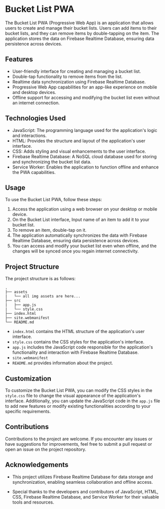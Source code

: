 # Bucket List PWA

The Bucket List PWA (Progressive Web App) is an application that allows users to create and manage their bucket lists. Users can add items to their bucket lists, and they can remove items by double-tapping on the item. The application stores the data on Firebase Realtime Database, ensuring data persistence across devices.

## Features

- User-friendly interface for creating and managing a bucket list.
- Double-tap functionality to remove items from the list.
- Realtime data synchronization using Firebase Realtime Database.
- Progressive Web App capabilities for an app-like experience on mobile and desktop devices.
- Offline support for accessing and modifying the bucket list even without an internet connection.

## Technologies Used

- JavaScript: The programming language used for the application's logic and interactions.
- HTML: Provides the structure and layout of the application's user interface.
- CSS: Adds styling and visual enhancements to the user interface.
- Firebase Realtime Database: A NoSQL cloud database used for storing and synchronizing the bucket list data.
- Service Worker: Enables the application to function offline and enhance the PWA capabilities.

## Usage

To use the Bucket List PWA, follow these steps:

1. Access the application using a web browser on your desktop or mobile device.
2. On the Bucket List interface, Input name of an item to add it to your bucket list.
3. To remove an item, double-tap on it.
4. The application automatically synchronizes the data with Firebase Realtime Database, ensuring data persistence across devices.
5. You can access and modify your bucket list even when offline, and the changes will be synced once you regain internet connectivity.

## Project Structure

The project structure is as follows:

```
.
├── assets
|   └── all img assets are here...
├── src
|   ├── app.js
|   └── style.css
├── index.html
├── site.webmanifest
└── README.md
```

- `index.html` contains the HTML structure of the application's user interface.
- `style.css` contains the CSS styles for the application's interface.
- `app.js` includes the JavaScript code responsible for the application's functionality and interaction with Firebase Realtime Database.
- `site.webmanifest` 
- `README.md` provides information about the project.

## Customization

To customize the Bucket List PWA, you can modify the CSS styles in the `style.css` file to change the visual appearance of the application's interface. Additionally, you can update the JavaScript code in the `app.js` file to add new features or modify existing functionalities according to your specific requirements.

## Contributions

Contributions to the project are welcome. If you encounter any issues or have suggestions for improvements, feel free to submit a pull request or open an issue on the project repository.

## Acknowledgements

- This project utilizes Firebase Realtime Database for data storage and synchronization, enabling seamless collaboration and offline access.

- Special thanks to the developers and contributors of JavaScript, HTML, CSS, Firebase Realtime Database, and Service Worker for their valuable tools and resources.